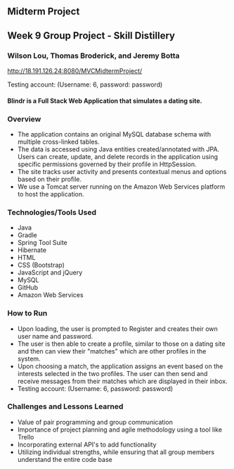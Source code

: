 ## Midterm Project
## Week 9 Group Project - Skill Distillery
### Wilson Lou, Thomas Broderick, and Jeremy Botta

http://18.191.126.24:8080/MVCMidtermProject/

Testing account: (Username: 6, password: password)

#### Blindr is a Full Stack Web Application that simulates a dating site.

### Overview
- The application contains an original MySQL database schema with multiple cross-linked tables.
- The data is accessed using Java entities created/annotated with JPA. Users can create, update, and delete records in the application using specific permissions governed by their profile in HttpSession.
- The site tracks user activity and presents contextual menus and options based on their profile.  
- We use a Tomcat server running on the Amazon Web Services platform to host the application.

### Technologies/Tools Used
* Java
* Gradle
* Spring Tool Suite
* Hibernate
* HTML
* CSS (Bootstrap)
* JavaScript and jQuery
* MySQL
* GitHub
* Amazon Web Services

### How to Run
- Upon loading, the user is prompted to Register and creates their own user name and password.
- The user is then able to create a profile, similar to those on a dating site and then can view their "matches" which are other profiles in the system.
- Upon choosing a match, the application assigns an event based on the interests selected in the two profiles. The user can then send and receive messages from their matches which are displayed in their inbox.  
- Testing account: (Username: 6, password: password)

### Challenges and Lessons Learned
* Value of pair programming and group communication
* Importance of project planning and agile methodology using a tool like Trello
* Incorporating external API's to add functionality
* Utilizing individual strengths, while ensuring that all group members understand the entire code base

